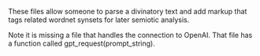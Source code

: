 These files allow someone to parse a divinatory text and add markup that tags related wordnet synsets for later semiotic analysis. 

Note it is missing a file that handles the connection to OpenAI. That file has a function called gpt_request(prompt_string).
